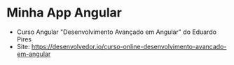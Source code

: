 # Minha App Angular

- Curso Angular "Desenvolvimento Avançado em Angular" do Eduardo Pires
- Site: https://desenvolvedor.io/curso-online-desenvolvimento-avancado-em-angular
